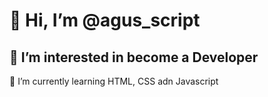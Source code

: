 <h1>👋 Hi, I’m @agus_script</h1>
<h2>👀 I’m interested in become a Developer</h2>
 <p>🌱 I’m currently learning HTML, CSS adn Javascript</p>

<!---
agusscript/agusscript is a ✨ special ✨ repository because its `README.md` (this file) appears on your GitHub profile.
You can click the Preview link to take a look at your changes.
--->
